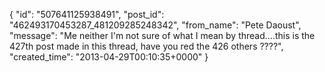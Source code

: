  {
   "id": "507641125938491",
   "post_id": "462493170453287_481209285248342",
   "from_name": "Pete Daoust",
   "message": "Me neither I'm not sure of what I mean by thread....this is the 427th post made in this thread, have you red the 426 others ????",
   "created_time": "2013-04-29T00:10:35+0000"
 }
